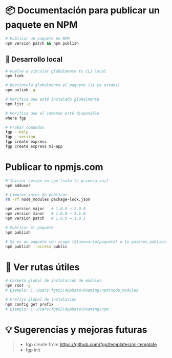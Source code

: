 # 📦 Documentación para publicar un paquete en NPM

```sh
# Publicar un paquete en NPM
npm version patch && npm publish
```

## 🧪 Desarrollo local

```bash
# Vuelve a vincular globalmente tu CLI local
npm link

# Desvincula globalmente el paquete (si ya estaba)
npm unlink -g

# Verifica que esté instalado globalmente
npm list -g

# Verifica que el comando esté disponible
where fgp

# Probar comandos
fgp --help
fgp --version
fgp create express
fgp create express mi-app

```

# Publicar to npmjs.com

```sh
# Iniciar sesión en npm (solo la primera vez)
npm adduser

# Limpiar antes de publicar
rm -rf node_modules package-lock.json

npm version major   # 1.0.0 → 2.0.0
npm version minor   # 1.0.0 → 1.1.0
npm version patch   # 1.0.0 → 1.0.1

# Publicar el paquete
npm publish

# Si es un paquete con scope (@tuusuario/paquete) o lo quieres público:
npm publish --access public
```

# 📁 Ver rutas útiles

```bash
# Carpeta global de instalación de módulos
npm root -g
# Ejemplo: C:\Users\fgp55\AppData\Roaming\npm\node_modules

# Prefijo global de instalación
npm config get prefix
# Ejemplo: C:\Users\fgp55\AppData\Roaming\npm

```

# 💡 Sugerencias y mejoras futuras

> - fgp create from https://github.com/fgp/templates/mi-template
> - fgp init

